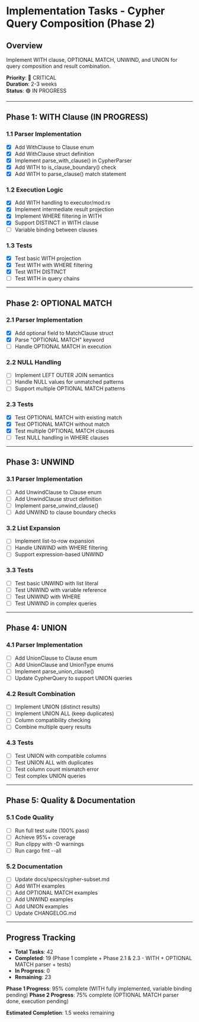 # Implementation Tasks - Cypher Query Composition (Phase 2)

## Overview
Implement WITH clause, OPTIONAL MATCH, UNWIND, and UNION for query composition and result combination.

**Priority**: 🔴 CRITICAL  
**Duration**: 2-3 weeks  
**Status**: 🟢 IN PROGRESS

---

## Phase 1: WITH Clause (IN PROGRESS)

### 1.1 Parser Implementation
- [x] Add WithClause to Clause enum
- [x] Add WithClause struct definition  
- [x] Implement parse_with_clause() in CypherParser
- [x] Add WITH to is_clause_boundary() check
- [x] Add WITH to parse_clause() match statement

### 1.2 Execution Logic
- [x] Add WITH handling to executor/mod.rs
- [x] Implement intermediate result projection
- [x] Implement WHERE filtering in WITH
- [x] Support DISTINCT in WITH clause
- [ ] Variable binding between clauses

### 1.3 Tests
- [x] Test basic WITH projection
- [x] Test WITH with WHERE filtering
- [x] Test WITH DISTINCT
- [ ] Test WITH in query chains

---

## Phase 2: OPTIONAL MATCH

### 2.1 Parser Implementation
- [x] Add optional field to MatchClause struct
- [x] Parse "OPTIONAL MATCH" keyword
- [ ] Handle OPTIONAL MATCH in execution

### 2.2 NULL Handling
- [ ] Implement LEFT OUTER JOIN semantics
- [ ] Handle NULL values for unmatched patterns
- [ ] Support multiple OPTIONAL MATCH patterns

### 2.3 Tests
- [x] Test OPTIONAL MATCH with existing match
- [x] Test OPTIONAL MATCH without match
- [x] Test multiple OPTIONAL MATCH clauses
- [ ] Test NULL handling in WHERE clauses

---

## Phase 3: UNWIND

### 3.1 Parser Implementation
- [ ] Add UnwindClause to Clause enum
- [ ] Add UnwindClause struct definition
- [ ] Implement parse_unwind_clause()
- [ ] Add UNWIND to clause boundary checks

### 3.2 List Expansion
- [ ] Implement list-to-row expansion
- [ ] Handle UNWIND with WHERE filtering
- [ ] Support expression-based UNWIND

### 3.3 Tests
- [ ] Test basic UNWIND with list literal
- [ ] Test UNWIND with variable reference
- [ ] Test UNWIND with WHERE
- [ ] Test UNWIND in complex queries

---

## Phase 4: UNION

### 4.1 Parser Implementation
- [ ] Add UnionClause to Clause enum
- [ ] Add UnionClause and UnionType enums
- [ ] Implement parse_union_clause()
- [ ] Update CypherQuery to support UNION queries

### 4.2 Result Combination
- [ ] Implement UNION (distinct results)
- [ ] Implement UNION ALL (keep duplicates)
- [ ] Column compatibility checking
- [ ] Combine multiple query results

### 4.3 Tests
- [ ] Test UNION with compatible columns
- [ ] Test UNION ALL with duplicates
- [ ] Test column count mismatch error
- [ ] Test complex UNION queries

---

## Phase 5: Quality & Documentation

### 5.1 Code Quality
- [ ] Run full test suite (100% pass)
- [ ] Achieve 95%+ coverage
- [ ] Run clippy with -D warnings
- [ ] Run cargo fmt --all

### 5.2 Documentation
- [ ] Update docs/specs/cypher-subset.md
- [ ] Add WITH examples
- [ ] Add OPTIONAL MATCH examples
- [ ] Add UNWIND examples
- [ ] Add UNION examples
- [ ] Update CHANGELOG.md

---

## Progress Tracking

- **Total Tasks**: 42
- **Completed**: 19 (Phase 1 complete + Phase 2.1 & 2.3 - WITH + OPTIONAL MATCH parser + tests)
- **In Progress**: 0
- **Remaining**: 23

**Phase 1 Progress**: 95% complete (WITH fully implemented, variable binding pending)
**Phase 2 Progress**: 75% complete (OPTIONAL MATCH parser done, execution pending)

**Estimated Completion**: 1.5 weeks remaining
